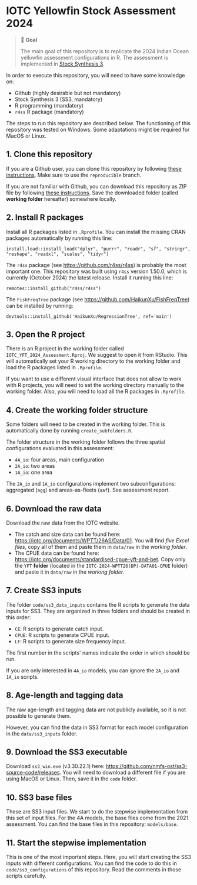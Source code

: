 # IOTC Yellowfin Stock Assessment 2024

> :loudspeaker: **Goal**
>
> The main goal of this repository is to replicate the 2024 Indian Ocean yellowfin assessment configurations in R. The assessment is implemented in [Stock Synthesis 3](https://vlab.noaa.gov/web/stock-synthesis).

In order to execute this repository, you will need to have some knowledge on:

- Github (highly desirable but not mandatory)
- Stock Synthesis 3 (SS3, mandatory)
- R programming (mandatory)
- `r4ss` R package (mandatory)

The steps to run this repository are described below. The functioning of this repository was tested on Windows. Some adaptations might be required for MacOS or Linux.

## 1. Clone this repository

If you are a Github user, you can clone this repository by following [these instructions](https://docs.github.com/en/repositories/creating-and-managing-repositories/cloning-a-repository). Make sure to use the `reproducible` branch.

If you are not familiar with Github, you can download this repository as ZIP file by following [these instructions](https://docs.github.com/en/get-started/start-your-journey/downloading-files-from-github#downloading-a-repositorys-files). Save the downloaded folder (called **working folder** hereafter) somewhere locally. 

## 2. Install R packages

Install all R packages listed in `.Rprofile`. You can install the missing CRAN packages automatically by running this line:

```{r}
install.load::install_load("dplyr", "purrr", "readr", "sf", "stringr", "reshape", "readxl", "scales", "tidyr")
```

The `r4ss` package (see <https://github.com/r4ss/r4ss>) is probably the most important one. This repository was built using `r4ss` version 1.50.0, which is currently (October 2024) the latest release. Install it running this line: 

```{r}
remotes::install_github("r4ss/r4ss")
```

The `FishFreqTree` package (see <https://github.com/HaikunXu/FishFreqTree>) can be installed by running:

```{r}
devtools::install_github('HaikunXu/RegressionTree', ref='main')
```

## 3. Open the R project

There is an R project in the working folder called `IOTC_YFT_2024_Assessment.Rproj`. We suggest to open it from RStudio. This will automatically set your R working directory to the working folder and load the R packages listed in `.Rprofile`. 

If you want to use a different visual interface that does not allow to work with R projects, you will need to set the working directory manually to the working folder. Also, you will need to load all the R packages in `.Rprofile`.


## 4. Create the working folder structure

Some folders will need to be created in the working folder. This is automatically done by running `create_subfolders.R`. 

The folder structure in the working folder follows the three spatial configurations evaluated in this assessment: 

- `4A_io`: four areas, main configuration
- `2A_io`: two areas 
- `1A_io`: one area 

The `2A_io` and `1A_io` configurations implement two subconfigurations: aggregated (`agg`) and areas-as-fleets (`aaf`). See assessment report.

## 6. Download the raw data

Download the raw data from the IOTC website. 

* The catch and size data can be found here: <https://iotc.org/documents/WPTT/26AS/Data/01>. You will find *five Excel files*, copy all of them and paste them in `data/raw` in the *working folder*.
* The CPUE data can be found here: <https://iotc.org/documents/standardised-cpue-yft-and-bet>. Copy only the `YFT` **folder** (located in the `IOTC-2024-WPTT26(DP)-DATA01-CPUE` folder) and paste it in `data/raw` in the *working folder*.

## 7. Create SS3 inputs

The folder `code/ss3_data_inputs` contains the R scripts to generate the data inputs for SS3. They are organized in three folders and should be created in this order:

- `CE`: R scripts to generate catch input.
- `CPUE`: R scripts to generate CPUE input.
- `LF`: R scripts to generate size frequency input.

The first number in the scripts' names indicate the order in which should be run.

If you are only interested in `4A_io` models, you can ignore the `2A_io` and `1A_io` scripts.

## 8. Age-length and tagging data

The raw age-length and tagging data are not publicly available, so it is not possible to generate them. 

However, you can find the data in SS3 format for each model configuration in the `data/ss3_inputs` folder. 

## 9. Download the SS3 executable

Download `ss3_win.exe` (v3.30.22.1) here: <https://github.com/nmfs-ost/ss3-source-code/releases>. You will need to download a different file if you are using MacOS or Linux. Then, save it in the `code` folder.

## 10. SS3 base files

These are SS3 input files. We start to do the stepwise implementation from this set of input files. For the 4A models, the base files come from the 2021 assessment. You can find the base files in this repository: `models/base`.

## 11. Start the stepwise implementation

This is one of the most important steps. Here, you will start creating the SS3 inputs with different configurations. You can find the code to do this in `code/ss3_configurations` of this repository. Read the comments in those scripts carefully.